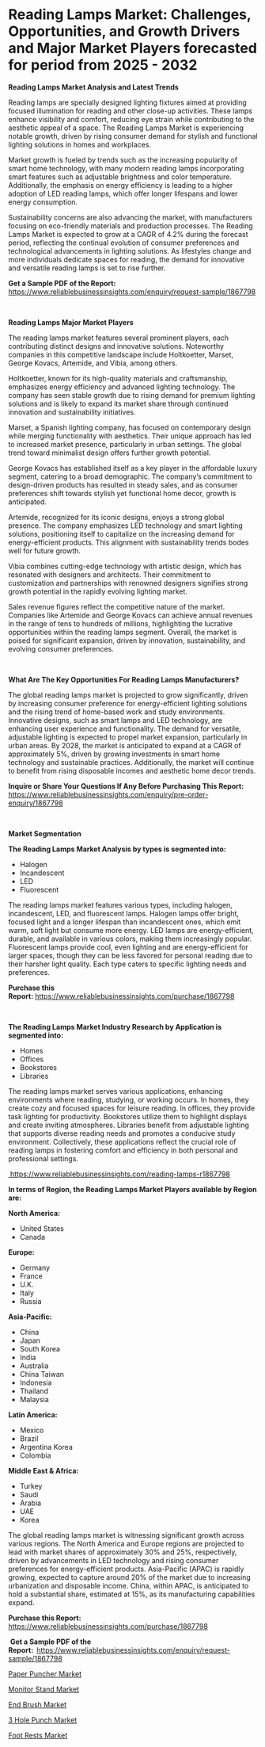 <p><h1>Reading Lamps Market: Challenges, Opportunities, and Growth Drivers and Major Market Players forecasted for period from 2025 - 2032</h1></p><p><strong>Reading Lamps Market Analysis and Latest Trends</strong></p>
<p><p>Reading lamps are specially designed lighting fixtures aimed at providing focused illumination for reading and other close-up activities. These lamps enhance visibility and comfort, reducing eye strain while contributing to the aesthetic appeal of a space. The Reading Lamps Market is experiencing notable growth, driven by rising consumer demand for stylish and functional lighting solutions in homes and workplaces.</p><p>Market growth is fueled by trends such as the increasing popularity of smart home technology, with many modern reading lamps incorporating smart features such as adjustable brightness and color temperature. Additionally, the emphasis on energy efficiency is leading to a higher adoption of LED reading lamps, which offer longer lifespans and lower energy consumption. </p><p>Sustainability concerns are also advancing the market, with manufacturers focusing on eco-friendly materials and production processes. The Reading Lamps Market is expected to grow at a CAGR of 4.2% during the forecast period, reflecting the continual evolution of consumer preferences and technological advancements in lighting solutions. As lifestyles change and more individuals dedicate spaces for reading, the demand for innovative and versatile reading lamps is set to rise further.</p></p>
<p><strong>Get a Sample PDF of the Report:&nbsp;</strong> <a href="https://www.reliablebusinessinsights.com/enquiry/request-sample/1867798?utm_campaign=84&utm_medium=2&utm_source=Github&utm_content=ia&utm_term=04042025&utm_id=reading-lamps">https://www.reliablebusinessinsights.com/enquiry/request-sample/1867798</a></p>
<p>&nbsp;</p>
<p><strong>Reading Lamps Major Market Players</strong></p>
<p><p>The reading lamps market features several prominent players, each contributing distinct designs and innovative solutions. Noteworthy companies in this competitive landscape include Holtkoetter, Marset, George Kovacs, Artemide, and Vibia, among others.</p><p>Holtkoetter, known for its high-quality materials and craftsmanship, emphasizes energy efficiency and advanced lighting technology. The company has seen stable growth due to rising demand for premium lighting solutions and is likely to expand its market share through continued innovation and sustainability initiatives.</p><p>Marset, a Spanish lighting company, has focused on contemporary design while merging functionality with aesthetics. Their unique approach has led to increased market presence, particularly in urban settings. The global trend toward minimalist design offers further growth potential.</p><p>George Kovacs has established itself as a key player in the affordable luxury segment, catering to a broad demographic. The company’s commitment to design-driven products has resulted in steady sales, and as consumer preferences shift towards stylish yet functional home decor, growth is anticipated.</p><p>Artemide, recognized for its iconic designs, enjoys a strong global presence. The company emphasizes LED technology and smart lighting solutions, positioning itself to capitalize on the increasing demand for energy-efficient products. This alignment with sustainability trends bodes well for future growth.</p><p>Vibia combines cutting-edge technology with artistic design, which has resonated with designers and architects. Their commitment to customization and partnerships with renowned designers signifies strong growth potential in the rapidly evolving lighting market.</p><p>Sales revenue figures reflect the competitive nature of the market. Companies like Artemide and George Kovacs can achieve annual revenues in the range of tens to hundreds of millions, highlighting the lucrative opportunities within the reading lamps segment. Overall, the market is poised for significant expansion, driven by innovation, sustainability, and evolving consumer preferences.</p></p>
<p>&nbsp;</p>
<p><strong>What Are The Key Opportunities For Reading Lamps Manufacturers?</strong></p>
<p><p>The global reading lamps market is projected to grow significantly, driven by increasing consumer preference for energy-efficient lighting solutions and the rising trend of home-based work and study environments. Innovative designs, such as smart lamps and LED technology, are enhancing user experience and functionality. The demand for versatile, adjustable lighting is expected to propel market expansion, particularly in urban areas. By 2028, the market is anticipated to expand at a CAGR of approximately 5%, driven by growing investments in smart home technology and sustainable practices. Additionally, the market will continue to benefit from rising disposable incomes and aesthetic home decor trends.</p></p>
<p><strong>Inquire or Share Your Questions If Any Before Purchasing This Report:</strong> <a href="https://www.reliablebusinessinsights.com/enquiry/pre-order-enquiry/1867798?utm_campaign=84&utm_medium=2&utm_source=Github&utm_content=ia&utm_term=04042025&utm_id=reading-lamps">https://www.reliablebusinessinsights.com/enquiry/pre-order-enquiry/1867798</a></p>
<p>&nbsp;</p>
<p><strong>Market Segmentation</strong></p>
<p><strong>The Reading Lamps Market Analysis by types is segmented into:</strong></p>
<p><ul><li>Halogen</li><li>Incandescent</li><li>LED</li><li>Fluorescent</li></ul></p>
<p><p>The reading lamps market features various types, including halogen, incandescent, LED, and fluorescent lamps. Halogen lamps offer bright, focused light and a longer lifespan than incandescent ones, which emit warm, soft light but consume more energy. LED lamps are energy-efficient, durable, and available in various colors, making them increasingly popular. Fluorescent lamps provide cool, even lighting and are energy-efficient for larger spaces, though they can be less favored for personal reading due to their harsher light quality. Each type caters to specific lighting needs and preferences.</p></p>
<p><strong>Purchase this Report:&nbsp;</strong><a href="https://www.reliablebusinessinsights.com/purchase/1867798?utm_campaign=84&utm_medium=2&utm_source=Github&utm_content=ia&utm_term=04042025&utm_id=reading-lamps">https://www.reliablebusinessinsights.com/purchase/1867798</a></p>
<p>&nbsp;</p>
<p><strong>The Reading Lamps Market Industry Research by Application is segmented into:</strong></p>
<p><ul><li>Homes</li><li>Offices</li><li>Bookstores</li><li>Libraries</li></ul></p>
<p><p>The reading lamps market serves various applications, enhancing environments where reading, studying, or working occurs. In homes, they create cozy and focused spaces for leisure reading. In offices, they provide task lighting for productivity. Bookstores utilize them to highlight displays and create inviting atmospheres. Libraries benefit from adjustable lighting that supports diverse reading needs and promotes a conducive study environment. Collectively, these applications reflect the crucial role of reading lamps in fostering comfort and efficiency in both personal and professional settings.</p></p>
<p><a href="https://www.reliablebusinessinsights.com/reading-lamps-r1867798?utm_campaign=84&utm_medium=2&utm_source=Github&utm_content=ia&utm_term=04042025&utm_id=reading-lamps">&nbsp;https://www.reliablebusinessinsights.com/reading-lamps-r1867798</a></p>
<p><strong>In terms of Region, the Reading Lamps Market Players available by Region are:</strong></p>
<p>
    <p> <strong> North America: </strong>
        <ul>
            <li>United States</li>
            <li>Canada</li>
        </ul>
        </p> 
    <p> <strong> Europe: </strong>
        <ul>
            <li>Germany</li>
            <li>France</li>
            <li>U.K.</li>
            <li>Italy</li>
            <li>Russia</li>
        </ul>
        </p> 
    <p> <strong> Asia-Pacific: </strong>
        <ul>
            <li>China</li>
            <li>Japan</li>
            <li>South Korea</li>
            <li>India</li>
            <li>Australia</li>
            <li>China Taiwan</li>
            <li>Indonesia</li>
            <li>Thailand</li>
            <li>Malaysia</li>
        </ul>
        </p> 
    <p> <strong> Latin America: </strong>
        <ul>
            <li>Mexico</li>
            <li>Brazil</li>
            <li>Argentina Korea</li>
            <li>Colombia</li>
        </ul>
        </p> 
    <p> <strong> Middle East & Africa: </strong>
        <ul>
            <li>Turkey</li>
            <li>Saudi</li>
            <li>Arabia</li>
            <li>UAE</li>
            <li>Korea</li>
        </ul>
    </p>
    </p>
<p><p>The global reading lamps market is witnessing significant growth across various regions. The North America and Europe regions are projected to lead with market shares of approximately 30% and 25%, respectively, driven by advancements in LED technology and rising consumer preferences for energy-efficient products. Asia-Pacific (APAC) is rapidly growing, expected to capture around 20% of the market due to increasing urbanization and disposable income. China, within APAC, is anticipated to hold a substantial share, estimated at 15%, as its manufacturing capabilities expand.</p></p>
<p><strong>Purchase this Report: </strong><a href="https://www.reliablebusinessinsights.com/purchase/1867798?utm_campaign=84&utm_medium=2&utm_source=Github&utm_content=ia&utm_term=04042025&utm_id=reading-lamps">https://www.reliablebusinessinsights.com/purchase/1867798</a></p>
<p>&nbsp;<strong>Get a Sample PDF of the Report:&nbsp;&nbsp;</strong><a href="https://www.reliablebusinessinsights.com/enquiry/request-sample/1867798?utm_campaign=84&utm_medium=2&utm_source=Github&utm_content=ia&utm_term=04042025&utm_id=reading-lamps">https://www.reliablebusinessinsights.com/enquiry/request-sample/1867798</a></p>
<p><strong></strong></p>
<p><p><a href="https://github.com/vandelmanize/Market-Research-Report-List-1/blob/main/paper-puncher-market.md?utm_campaign=84&utm_medium=2&utm_source=Github&utm_content=ia&utm_term=04042025&utm_id=reading-lamps">Paper Puncher Market</a></p><p><a href="https://github.com/kecixayaab/Market-Research-Report-List-1/blob/main/monitor-stand-market.md?utm_campaign=84&utm_medium=2&utm_source=Github&utm_content=ia&utm_term=04042025&utm_id=reading-lamps">Monitor Stand Market</a></p><p><a href="https://github.com/sentoljinqiu/Market-Research-Report-List-1/blob/main/end-brush-market.md?utm_campaign=84&utm_medium=2&utm_source=Github&utm_content=ia&utm_term=04042025&utm_id=reading-lamps">End Brush Market</a></p><p><a href="https://github.com/saribuissawi/Market-Research-Report-List-1/blob/main/3-hole-punch-market.md?utm_campaign=84&utm_medium=2&utm_source=Github&utm_content=ia&utm_term=04042025&utm_id=reading-lamps">3 Hole Punch Market</a></p><p><a href="https://github.com/gilerzelko7a/Market-Research-Report-List-1/blob/main/foot-rests-market.md?utm_campaign=84&utm_medium=2&utm_source=Github&utm_content=ia&utm_term=04042025&utm_id=reading-lamps">Foot Rests Market</a></p></p>